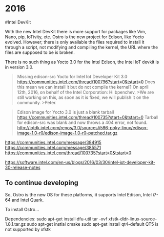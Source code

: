 2016
==
#Intel DevKit

With the new Intel DevKit there is more support for packages like Vim, Nano, pip, IoTivity, etc. Ostro is the new project for Edison, like Yocto evolved. However; there is only available the files required to install it through a script, not modifying and compiling the kernel, the URL where the files are supposed to be is broken.


There is no such thing as Yocto 3.0 for the Intel Edison, the Intel IoT devkit is in version 3.0.


>Missing edison-src Yocto for Intel Iot Developer Kit 3.0 
>https://communities.intel.com/thread/100796?start=0&tstart=0 
>Does this mean we can install it but do not compile the kernel?
  >On april 12th, 2016, on behalf of the Intel Corporation:
  >Hi bpenchev,
    >We are still working on this, as soon as it is fixed, we will publish it on the community.
    >Peter.
 
 >Edison image for Yocto 3.0 is just a blank tarball
 >https://communities.intel.com/thread/100735?start=0&tstart=0
 >Tarball for edison-src was blank and now throws a 404 error, not found.
 >http://iotdk.intel.com/repos/3.0/sources/i586-poky-linux/edison-image-1.0-r0/edison-image-1.0-r0-patched.tar.gz


https://communities.intel.com/message/384915
https://communities.intel.com/message/385571
https://communities.intel.com/thread/100735?start=0&tstart=0



https://software.intel.com/en-us/blogs/2016/03/30/intel-iot-developer-kit-30-release-notes

## To continue developing
So, Ostro is the new OS for these platforms, it supports Intel Edison, Intel i7-64 and Intel Quark.

To install Ostro...

Dependencies:
sudo apt-get install dfu-util
tar -xvf xfstk-dldr-linux-source-1.8.1.tar.gz 
sudo apt-get instlal cmake
sudo apt-get install qt4-default
QT5 is not supported by xfstk




